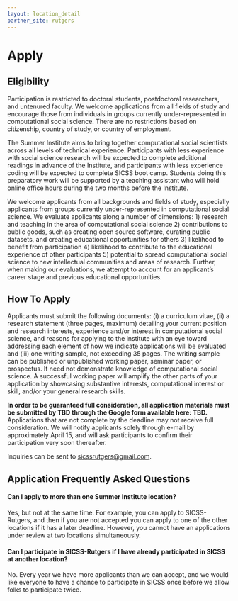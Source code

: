 ```yaml
---
layout: location_detail
partner_site: rutgers
---
```


# Apply

## Eligibility

Participation is restricted to doctoral students, postdoctoral researchers, and untenured faculty. We welcome applications from all fields of study and encourage those from individuals in groups currently under-represented in computational social science. There are no restrictions based on citizenship, country of study, or country of employment.

The Summer Institute aims to bring together computational social scientists across all levels of technical experience. Participants with less experience with social science research will be expected to complete additional readings in advance of the Institute, and participants with less experience coding will be expected to complete SICSS boot camp. Students doing this preparatory work will be supported by a teaching assistant who will hold online office hours during the two months before the Institute.

We welcome applicants from all backgrounds and fields of study, especially applicants from groups currently under-represented in computational social science. We evaluate applicants along a number of dimensions: 1) research and teaching in the area of computational social science 2) contributions to public goods, such as creating open source software, curating public datasets, and creating educational opportunities for others 3) likelihood to benefit from participation 4) likelihood to contribute to the educational experience of other participants 5) potential to spread computational social science to new intellectual communities and areas of research. Further, when making our evaluations, we attempt to account for an applicant’s career stage and previous educational opportunities.

## How To Apply

Applicants must submit the following documents: (i) a curriculum vitae, (ii) a research statement (three pages, maximum) detailing your current position and research interests, experience and/or interest in computational social science, and reasons for applying to the institute with an eye toward addressing each element of how we indicate applications will be evaluated and (iii) one writing sample, not exceeding 35 pages. The writing sample can be published or unpublished working paper, seminar paper, or prospectus. It need not demonstrate knowledge of computational social science. A successful working paper will amplify the other parts of your application by showcasing substantive interests, computational interest or skill, and/or your general research skills.

**In order to be guaranteed full consideration, all application materials must be submitted by TBD through the Google form available here: TBD.** Applications that are not complete by the deadline may not receive full consideration. We will notify applicants solely through e-mail by approximately April 15, and will ask participants to confirm their participation very soon thereafter.

Inquiries can be sent to sicssrutgers@gmail.com.

## Application Frequently Asked Questions

#### Can I apply to more than one Summer Institute location?

Yes, but not at the same time. For example, you can apply to SICSS-Rutgers, and then if you are not accepted you can apply to one of the other locations if it has a later deadline. However, you cannot have an applications under review at two locations simultaneously.

#### Can I participate in SICSS-Rutgers if I have already participated in SICSS at another location?

No. Every year we have more applicants than we can accept, and we would like everyone to have a chance to participate in SICSS once before we allow folks to participate twice.
